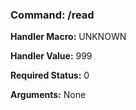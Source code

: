### Command: /read

**Handler Macro:** UNKNOWN

**Handler Value:** 999

**Required Status:** 0

**Arguments:**
None
